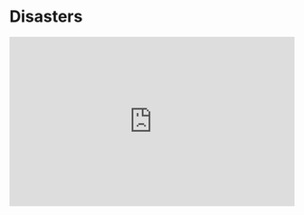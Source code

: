 Disasters
=========

<iframe frameborder="0" width="100%" height="300" src="http://bl.ocks.org/d/558507f0faff2f92e99c"></iframe>
